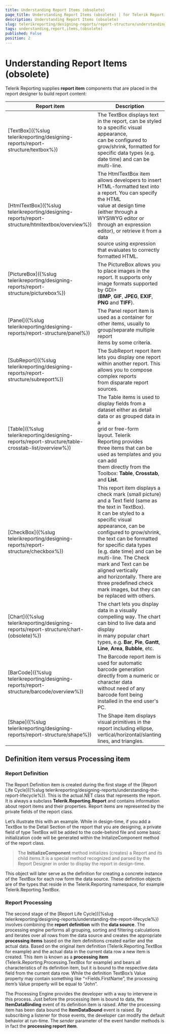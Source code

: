 ```yaml
---
title: Understanding Report Items (obsolete)
page_title: Understanding Report Items (obsolete) | for Telerik Reporting Documentation
description: Understanding Report Items (obsolete)
slug: telerikreporting/designing-reports/report-structure/understanding-report-items-(obsolete)
tags: understanding,report,items,(obsolete)
published: False
position: 2
---
```


# Understanding Report Items (obsolete)



Telerik Reporting supplies __report item__ components that are placed in the report designer to build report            content: 

| Report item | Description |
| ------ | ------ |
| [TextBox]({%slug telerikreporting/designing-reports/report-structure/textbox%})|The TextBox displays text in the report, can be styled to a specific visual appearance, <br/>      can be configured to grow/shrink, formatted for specific data types (e.g. date time) and can be multi-line.|
| [HtmlTextBox]({%slug telerikreporting/designing-reports/report-structure/htmltextbox/overview%})|The HtmlTextBox item allows developers to insert HTML-formatted text into a report. You can specify the HTML <br/>       value at design time (either through a WYSIWYG editor or through an expression editor), or retrieve it from a data <br/>       source using expression that evaluates to correctly formatted HTML.|
| [PictureBox]({%slug telerikreporting/designing-reports/report-structure/picturebox%})|The PictureBox allows you to place images in the report. It supports only image formats supported by GDI+ <br/>       (__BMP__, __GIF__, __JPEG__, __EXIF__, __PNG__ and __TIFF__).|
| [Panel]({%slug telerikreporting/designing-reports/report-structure/panel%})|The Panel report item is used as a container for other items, usually to group/separate multiple report <br/>       items by some criteria.|
| [SubReport]({%slug telerikreporting/designing-reports/report-structure/subreport%})|The SubReport report item lets you display one report within another report. This allows you to compose <br/>       complex reports from disparate report sources.|
| [Table]({%slug telerikreporting/designing-reports/report-structure/table-crosstab-list/overview%})|The Table items is used to display fields from a dataset either as detail data or as grouped data in a <br/>       grid or free-form layout. Telerik Reporting provides three items that can be used as templates and you can add <br/>       them directly from the Toolbox: __Table__, __Crosstab__, and __List__.|
| [CheckBox]({%slug telerikreporting/designing-reports/report-structure/checkbox%})|This report item displays a check mark (small picture) and a Text field (same as the text in TextBox). <br/>       It can be styled to a specific visual appearance, can be configured to grow/shrink, the text can be formatted <br/>       for specific data types (e.g. date time) and can be multi-line. The Check mark and Text can be aligned vertically <br/>       and horizontally. There are three predefined check mark images, but they can be replaced with others.|
| [Chart]({%slug telerikreporting/designing-reports/report-structure/chart-(obsolete)%})|The chart lets you display data in a visually compelling way. The chart can bind to live data and display <br/>       in many popular chart types, e.g. __Bar__, __Pie__, __Gantt__, __Line__, __Area__, __Bubble__, etc.|
| [BarCode]({%slug telerikreporting/designing-reports/report-structure/barcode/overview%})|The Barcode report item is used for automatic barcode generation directly from a numeric or character data <br/>       without need of any barcode font being installed in the end user's PC.|
| [Shape]({%slug telerikreporting/designing-reports/report-structure/shape%})|The Shape item displays visual primitives in the report including ellipse, vertical/horizontal/slanting lines, and triangles.|


## Definition item versus Processing item

### Report Definition

The Report Definition item is created during the first stage of the [Report Life Cycle]({%slug telerikreporting/designing-reports/understanding-the-report-lifecycle%}). This is the actual.NET class that represents the report. It is always a subclass __Telerik.Reporting.Report__ and contains information about report items and their properties. Report items are represented by the private fields of the report class.

Let’s illustrate this with an example. While in design-time, if you add a TextBox to the Detail Section of the report that you are designing, a private field of type TextBox will be added to the code-behind file and some basic initialization code will be generated within the InitalizeComponent method of the report class.

> The  __InitializeComponent__ method initializes (creates) a Report and its child items.It is a special method recognized and parsed by the Report Designer in order to display the report in design-time.


This object will later serve as the definition for creating a concrete instance of the TextBox for each row form the data source. These definition objects are of the types that reside in the Telerik.Reporting namespace, for example Telerik.Reporting.TextBox.

### Report Processing

The second stage of the [Report Life Cycle]({%slug telerikreporting/designing-reports/understanding-the-report-lifecycle%}) involves combining the __report definition__ with the __data source__. The processing engine performs all grouping, sorting and filtering calculations and iterates over all rows from the data source and creates the appropriate __processing items__ based on the item definitions created earlier and the actual data. Based on the original item definition (Telerik.Reporting.TextBox for example) and the actual data in the current data row a new item is created. This item is known as a __processing item__ (Telerik.Reporting.Processing.TextBox for example) and bears all characteristics of its definition item, but it is bound to the respective data field from the current data row. While the definition TextBox’s Value property may contain something like “=Fields.FirstName”, the processing item’s Value property will be equal to “John”.

The Processing Engine provides the developer with a way to intervene in this process. Just before the processing item is bound to data, the __ItemDataBinding__ event of its definition item is raised. After the processing item has been data bound the __ItemDataBound__ event is raised. By subscribing a listener for those events, the developer can modify the default behavior at run-time. The *sender* parameter of the event handler methods is in fact the __processing report item__.

